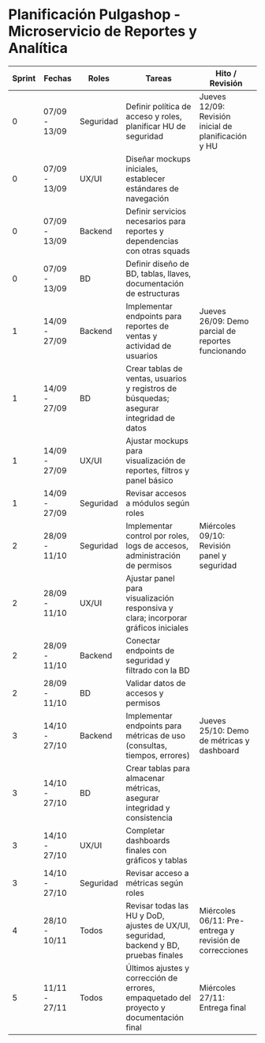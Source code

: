# Planificación Pulgashop - Microservicio de Reportes y Analítica

| Sprint | Fechas | Roles | Tareas | Hito / Revisión |
|--------|--------|-------|--------|----------------|
| 0 | 07/09 - 13/09 | Seguridad | Definir política de acceso y roles, planificar HU de seguridad | Jueves 12/09: Revisión inicial de planificación y HU |
| 0 | 07/09 - 13/09 | UX/UI | Diseñar mockups iniciales, establecer estándares de navegación | |
| 0 | 07/09 - 13/09 | Backend | Definir servicios necesarios para reportes y dependencias con otras squads | |
| 0 | 07/09 - 13/09 | BD | Definir diseño de BD, tablas, llaves, documentación de estructuras | |
| 1 | 14/09 - 27/09 | Backend | Implementar endpoints para reportes de ventas y actividad de usuarios | Jueves 26/09: Demo parcial de reportes funcionando |
| 1 | 14/09 - 27/09 | BD | Crear tablas de ventas, usuarios y registros de búsquedas; asegurar integridad de datos | |
| 1 | 14/09 - 27/09 | UX/UI | Ajustar mockups para visualización de reportes, filtros y panel básico | |
| 1 | 14/09 - 27/09 | Seguridad | Revisar accesos a módulos según roles | |
| 2 | 28/09 - 11/10 | Seguridad | Implementar control por roles, logs de accesos, administración de permisos | Miércoles 09/10: Revisión panel y seguridad |
| 2 | 28/09 - 11/10 | UX/UI | Ajustar panel para visualización responsiva y clara; incorporar gráficos iniciales | |
| 2 | 28/09 - 11/10 | Backend | Conectar endpoints de seguridad y filtrado con la BD | |
| 2 | 28/09 - 11/10 | BD | Validar datos de accesos y permisos | |
| 3 | 14/10 - 27/10 | Backend | Implementar endpoints para métricas de uso (consultas, tiempos, errores) | Jueves 25/10: Demo de métricas y dashboard |
| 3 | 14/10 - 27/10 | BD | Crear tablas para almacenar métricas, asegurar integridad y consistencia | |
| 3 | 14/10 - 27/10 | UX/UI | Completar dashboards finales con gráficos y tablas | |
| 3 | 14/10 - 27/10 | Seguridad | Revisar acceso a métricas según roles | |
| 4 | 28/10 - 10/11 | Todos | Revisar todas las HU y DoD, ajustes de UX/UI, seguridad, backend y BD, pruebas finales | Miércoles 06/11: Pre-entrega y revisión de correcciones |
| 5 | 11/11 - 27/11 | Todos | Últimos ajustes y corrección de errores, empaquetado del proyecto y documentación final | Miércoles 27/11: Entrega final |
